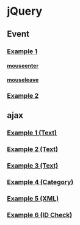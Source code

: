 # jQuery
## Event
### [Example 1](https://tayaki71751.github.io/gukbi/jquery/jquery11.html)
#### [mouseenter](https://developer.mozilla.org/en-US/docs/Web/API/Element/mouseenter_event)
#### [mouseleave](https://developer.mozilla.org/en-US/docs/Web/API/Element/mouseleave_event)
### [Example 2](https://tayaki71751.github.io/gukbi/jquery/jquery12.html)
## ajax
### [Example 1 (Text)](https://tayaki71751.github.io/gukbi/java/jsp/86ajax/src/main/webapp/01Text.html)
### [Example 2 (Text)](https://tayaki71751.github.io/gukbi/java/jsp/86ajax/src/main/webapp/02Text2.html)
### [Example 3 (Text)](https://tayaki71751.github.io/gukbi/java/jsp/86ajax/src/main/webapp/03Text3.html)
### [Example 4 (Category)](https://tayaki71751.github.io/gukbi/java/jsp/86ajax/src/main/webapp/04category.html)
### [Example 5 (XML)]([https://](https://tayaki71751.github.io/gukbi/java/jsp/86ajax/src/main/webapp/05xml.html))
### [Example 6 (ID Check)]([https://](https://tayaki71751.github.io/gukbi/java/jsp/86ajax/src/main/webapp/06-idcheck4.html))